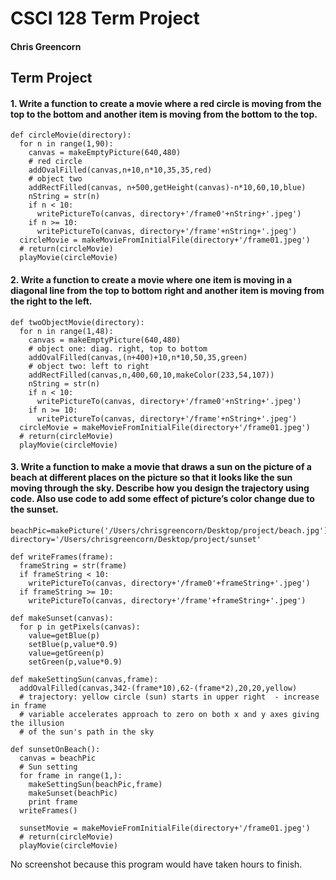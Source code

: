 # CSCI 128 Term Project #


#### Chris Greencorn ####

## Term Project ##

#### 1. Write a function to create a movie where a red circle is moving from the top to the bottom and another item is moving from the bottom to the top. ####

```
def circleMovie(directory):
  for n in range(1,90):
    canvas = makeEmptyPicture(640,480)
    # red circle
    addOvalFilled(canvas,n+10,n*10,35,35,red)   
    # object two
    addRectFilled(canvas, n+500,getHeight(canvas)-n*10,60,10,blue)
    nString = str(n)
    if n < 10:
      writePictureTo(canvas, directory+'/frame0'+nString+'.jpeg')
    if n >= 10:
      writePictureTo(canvas, directory+'/frame'+nString+'.jpeg')
  circleMovie = makeMovieFromInitialFile(directory+'/frame01.jpeg')
  # return(circleMovie)
  playMovie(circleMovie)       

```

#### 2. Write a function to create a movie where one item is moving in a diagonal line from the top to bottom right and another item is moving from the right to the left. ####

```
def twoObjectMovie(directory):
  for n in range(1,48):
    canvas = makeEmptyPicture(640,480)
    # object one: diag. right, top to bottom
    addOvalFilled(canvas,(n+400)+10,n*10,50,35,green)   
    # object two: left to right
    addRectFilled(canvas,n,400,60,10,makeColor(233,54,107))
    nString = str(n)
    if n < 10:
      writePictureTo(canvas, directory+'/frame0'+nString+'.jpeg')
    if n >= 10:
      writePictureTo(canvas, directory+'/frame'+nString+'.jpeg')
  circleMovie = makeMovieFromInitialFile(directory+'/frame01.jpeg')
  # return(circleMovie)
  playMovie(circleMovie)   

```

#### 3. Write a function to make a movie that draws a sun on the picture of a beach at different places on the picture so that it looks like the sun moving through the sky. Describe how you design the trajectory using code. Also use code to add some effect of picture’s color change due to the sunset. ####

```
beachPic=makePicture('/Users/chrisgreencorn/Desktop/project/beach.jpg')
directory='/Users/chrisgreencorn/Desktop/project/sunset'  

def writeFrames(frame):
  frameString = str(frame)
  if frameString < 10:
    writePictureTo(canvas, directory+'/frame0'+frameString+'.jpeg')
  if frameString >= 10:
    writePictureTo(canvas, directory+'/frame'+frameString+'.jpeg')
    
def makeSunset(canvas):
  for p in getPixels(canvas):
    value=getBlue(p)
    setBlue(p,value*0.9)
    value=getGreen(p)
    setGreen(p,value*0.9)
      
def makeSettingSun(canvas,frame):
  addOvalFilled(canvas,342-(frame*10),62-(frame*2),20,20,yellow)
  # trajectory: yellow circle (sun) starts in upper right  - increase in frame 
  # variable accelerates approach to zero on both x and y axes giving the illusion
  # of the sun's path in the sky 

def sunsetOnBeach():
  canvas = beachPic
  # Sun setting
  for frame in range(1,):
    makeSettingSun(beachPic,frame)
    makeSunset(beachPic)
    print frame
  writeFrames()
  
  sunsetMovie = makeMovieFromInitialFile(directory+'/frame01.jpeg')
  # return(circleMovie)
  playMovie(circleMovie)   

```

No screenshot because this program would have taken hours to finish. 